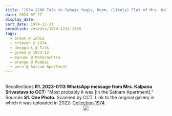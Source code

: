 ```yaml
---
title: "1974-1200 Talk to Sahaja Yogis, Room, (likely) Flat of Mrs. Kalpana Srivastava, Satnam Apartment, 161, Sadhu Vaswani Marg, Ganesh Murti Nagar, Cuffe Parade, Mumbai, Maharashtra, India (other month 1975-0100)"
date: 2024-07-27
display_date: 
sort_date: 1974-12-31
permalink: /events/1974-1231-1200
tags:
  - brown @ India
  - crimson @ 1974
  - deeppink @ Talk
  - green @ 1974-12
  - maroon @ Maharashtra
  - orange @ Mumbai
  - peru @ Satnam Apartment
---
```


<br>

<wave-list>
  <list-title color="DarkSeaGreen" width="65"> Recollections</list-title>
  <list-item color="BlanchedAlmond" width="280"><b>R1. 2023-0113 WhatsApp message from Mrs. Kalpana Srivastava to CCT:</b> "Most probably it was [in the Satnam Apartment]."</list-item>
</wave-list>

<br>

<wave-list>
  <list-title color="DarkSeaGreen" width="40">Sources</list-title>
  <list-item color="BlanchedAlmond"  width="280"><b>S1. One Photo.</b> Scanned by CCT. Link to the original gallery in which it was uploaded in 2022: <a href="https://eternalmoments.smugmug.com/Collections/Mrs-Kalpana-Srivastava-Collection/1974/">Collection 1974</a>.</list-item>
</wave-list>

<div style="text-align: center"><img src="https://pub-bcc3cbe9b1e94ba1ac28915f7a3900fa.r2.dev/1974-1200_Talk_to_Sahaja_Yogis_Room_(likely)_Flat_of_Mrs._Kalpana_Srivastava_Satnam_Apartment_161_Sadhu_Vaswani_Marg_Ganesh_Murti_Nagar_Cuffe_Parade_Mumbai_MH_India_(other_month_Jan_75)_01_(from_tif)_(Mrs._Kalpana_Srivastava_Col).jpg" /></div>